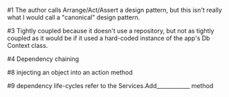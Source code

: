 #1 The author calls Arrange/Act/Assert a design pattern, but this isn't really what I would call a "canonical" design pattern.

#3 Tightly coupled because it doesn't use a repository, but not as tightly coupled as it would be if it used a hard-coded instance of the app's Db Context class.

#4 Dependency chaining

#8 injecting an object into an action method

#9 dependency life-cycles refer to the Services.Add____________  method

